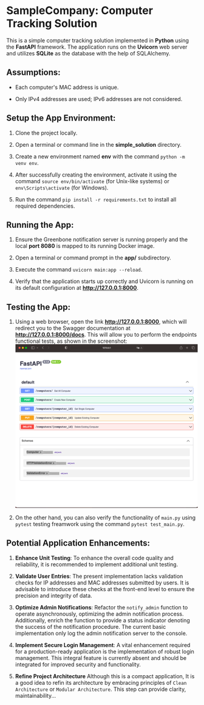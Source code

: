 # SampleCompany: Computer Tracking Solution

This is a simple computer tracking solution implemented in **Python** using the **FastAPI** framework. The application runs on the **Uvicorn** web server and utilizes **SQLite** as the database with the help of SQLAlchemy.

## Assumptions:

- Each computer's MAC address is unique.

- Only IPv4 addresses are used; IPv6 addresses are not considered.

## Setup the App Environment:

1. Clone the project locally.

2. Open a terminal or command line in the **simple_solution** directory.

3. Create a new environment named **env** with the command `python -m venv env`.

4. After successfully creating the environment, activate it using the command `source env/bin/activate` (for Unix-like systems) or `env\Scripts\activate` (for Windows).

5. Run the command `pip install -r requirements.txt` to install all required dependencies.

## Running the App:

1. Ensure the Greenbone notification server is running properly and the local **port 8080** is mapped to its running Docker image.

2. Open a terminal or command prompt in the **app/** subdirectory.

3. Execute the command `uvicorn main:app --reload`.

4. Verify that the application starts up correctly and Uvicorn is running on its default configuration at **http://127.0.0.1:8000**.

## Testing the App:
1. Using a web browser, open the link **http://127.0.0.1:8000**, which will redirect you to the Swagger documentation at **http://127.0.0.1:8000/docs**. This will allow you to perform the endpoints functional tests, as shown in the screenshot:
![Swagger Doc](Screenshot.png)

2. On the other hand, you can also verify the functionality of `main.py` using `pytest` testing freamwork using the command `pytest test_main.py`.

## Potential Application Enhancements:

1. **Enhance Unit Testing**: To enhance the overall code quality and reliability, it is recommended to implement additional unit testing.

2. **Validate User Entries**: The present implementation lacks validation checks for IP addresses and MAC addresses submitted by users. It is advisable to introduce these checks at the front-end level to ensure the precision and integrity of data.

3. **Optimize Admin Notifications**: Refactor the `notify_admin` function to operate asynchronously, optimizing the admin notification process. Additionally, enrich the function to provide a status indicator denoting the success of the notification procedure. The current basic implementation only log the admin notification server to the console.

4. **Implement Secure Login Management**: A vital enhancement required for a production-ready application is the implementation of robust login management. This integral feature is currently absent and should be integrated for improved security and functionality.

5. **Refine Project Architecture** Although this is a compact application, It is a good idea to refin its architecture by embracing principles of `Clean Architecture` or `Modular Architecture`. This step can provide clarity, maintainability...